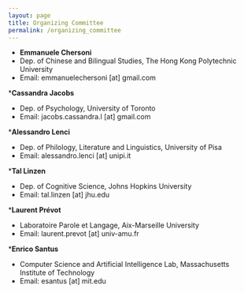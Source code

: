 ```yaml
---
layout: page
title: Organizing Committee
permalink: /organizing_committee
---
```



* <b>Emmanuele Chersoni</b>
 * Dep. of Chinese and Bilingual Studies, The Hong Kong Polytechnic University
 * Email: emmanuelechersoni [at] gmail.com

*<b>Cassandra Jacobs</b>
 * Dep. of Psychology, University of Toronto
 * Email: jacobs.cassandra.l [at] gmail.com 

*<b>Alessandro Lenci</b>
 * Dep. of Philology, Literature and Linguistics, University of Pisa
 * Email: alessandro.lenci [at] unipi.it

*<b>Tal Linzen</b>
 * Dep. of Cognitive Science, Johns Hopkins University
 * Email: tal.linzen [at] jhu.edu

*<b>Laurent Prévot</b>
 * Laboratoire Parole et Langage, Aix-Marseille University
 * Email: laurent.prevot [at] univ-amu.fr

*<b>Enrico Santus</b>
 * Computer Science and Artificial Intelligence Lab, Massachusetts Institute of Technology
 * Email: esantus [at] mit.edu 

